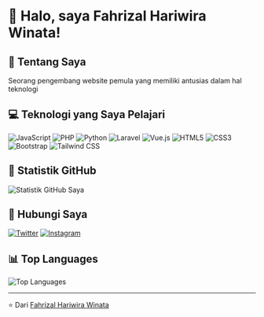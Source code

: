 # 👋 Halo, saya Fahrizal Hariwira Winata!

## 🚀 Tentang Saya
Seorang pengembang website pemula yang memiliki  antusias dalam hal teknologi 

## 💻 Teknologi yang Saya Pelajari
![JavaScript](https://img.shields.io/badge/-JavaScript-F7DF1E?style=flat-square&logo=javascript&logoColor=black)
![PHP](https://img.shields.io/badge/-PHP-777BB4?style=flat-square&logo=php&logoColor=white)
![Python](https://img.shields.io/badge/-Python-3776AB?style=flat-square&logo=python&logoColor=white)
![Laravel](https://img.shields.io/badge/-Laravel-FF2D20?style=flat-square&logo=laravel&logoColor=white)
![Vue.js](https://img.shields.io/badge/-Vue.js-4FC08D?style=flat-square&logo=vue-dot-js&logoColor=white)
![HTML5](https://img.shields.io/badge/-HTML5-E34F26?style=flat-square&logo=html5&logoColor=white)
![CSS3](https://img.shields.io/badge/-CSS3-1572B6?style=flat-square&logo=css3)
![Bootstrap](https://img.shields.io/badge/-Bootstrap-563D7C?style=flat-square&logo=bootstrap)
![Tailwind CSS](https://img.shields.io/badge/-Tailwind%20CSS-38B2AC?style=flat-square&logo=tailwind-css&logoColor=white)


## 🌟 Statistik GitHub
![Statistik GitHub Saya](https://github-readme-stats.vercel.app/api?username=FahrizalHW&show_icons=true&theme=radical)

## 🔗 Hubungi Saya
[![Twitter](https://img.shields.io/badge/-Twitter-1DA1F2?style=flat-square&logo=twitter&logoColor=white)](https://twitter.com/TranscendA11)
[![Instagram](https://img.shields.io/badge/-Instagram-E4405F?style=flat-square&logo=instagram&logoColor=white)](https://instagram.com/rzlwinata)

## 📊 Top Languages
![Top Languages](https://github-readme-stats.vercel.app/api/top-langs/?username=FahrizalHW&layout=compact&theme=radical)

---

⭐️ Dari [Fahrizal Hariwira Winata](https://github.com/FahrizalHW)
